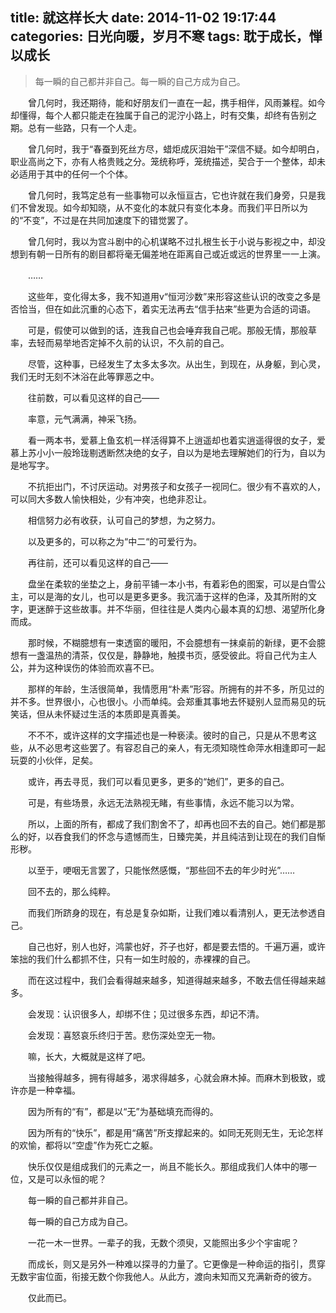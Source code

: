 title: 就这样长大 
date: 2014-11-02 19:17:44 
categories: 日光向暖，岁月不寒
tags: 耽于成长，惮以成长
---

> 每一瞬的自己都并非自己。每一瞬的自己方成为自己。

　　曾几何时，我还期待，能和好朋友们一直在一起，携手相伴，风雨兼程。如今却懂得，每个人都只能走在独属于自己的泥泞小路上，时有交集，却终有告别之期。总有一些路，只有一个人走。

　　曾几何时，我于“春蚕到死丝方尽，蜡炬成灰泪始干”深信不疑。如今却明白，职业高尚之下，亦有人格贵贱之分。笼统称呼，笼统描述，契合于一个整体，却未必适用于其中的任何一个个体。
<!-- more -->

　　曾几何时，我笃定总有一些事物可以永恒亘古，它也许就在我们身旁，只是我们不曾发现。如今却知晓，从不变化的本就只有变化本身。而我们平日所以为的“不变”，不过是在共同加速度下的错觉罢了。

　　曾几何时，我以为宫斗剧中的心机谋略不过扎根生长于小说与影视之中，却没想到有朝一日所有的剧目都将毫无偏差地在距离自己或近或远的世界里一一上演。

　　……

　　这些年，变化得太多，我不知道用v“恒河沙数”来形容这些认识的改变之多是否恰当，但在如此沉重的心态下，着实无法再去“信手拈来”些更为合适的词语。

　　可是，假使可以做到的话，连我自己也会唾弃我自己呢。那般无情，那般草率，去轻而易举地否定掉不久前的认识，不久前的自己。

　　尽管，这种事，已经发生了太多太多次。从出生，到现在，从身躯，到心灵，我们无时无刻不沐浴在此等罪恶之中。

　　往前数，可以看见这样的自己——

　　率意，元气满满，神采飞扬。

　　看一两本书，爱慕上鱼玄机一样活得算不上逍遥却也着实逍遥得很的女子，爱慕上苏小小一般玲珑剔透断然决绝的女子，自以为是地去理解她们的行为，自以为是地写字。

　　不抗拒出门，不讨厌运动。对男孩子和女孩子一视同仁。很少有不喜欢的人，可以同大多数人愉快相处，少有冲突，也绝非忍让。

　　相信努力必有收获，认可自己的梦想，为之努力。

　　以及更多的，可以称之为“中二“的可爱行为。

　　再往前，还可以看见这样的自己——

　　盘坐在柔软的坐垫之上，身前平铺一本小书，有着彩色的图案，可以是白雪公主，可以是海的女儿，也可以是更多更多。我沉湎于这样的色泽，及其所附的文字，更迷醉于这些故事。并不华丽，但往往是人类内心最本真的幻想、渴望所化身而成。

　　那时候，不糊臆想有一束透窗的暖阳，不会臆想有一抹桌前的新绿，更不会臆想有一盏温热的清茶，仅仅是，静静地，触摸书页，感受彼此。将自己代为主人公，并为这种误伤的体验而欢喜不已。

　　那样的年龄，生活很简单，我情愿用“朴素”形容。所拥有的并不多，所见过的并不多。世界很小，心也很小。小而单纯。会郑重其事地去怀疑别人显而易见的玩笑话，但从未怀疑过生活的本质即是真善美。

　　不不不，或许这样的文字描述也是一种亵渎。彼时的自己，只是从不思考这些，从不必思考这些罢了。有容忍自己的亲人，有无须知晓性命萍水相逢即可一起玩耍的小伙伴，足矣。

　　或许，再去寻觅，我们可以看见更多，更多的“她们”，更多的自己。

　　可是，有些场景，永远无法熟视无睹，有些事情，永远不能习以为常。

　　所以，上面的所有，都成了我们割舍不了，却再也回不去的自己。她们都是那么的好，以吞食我们的怀念与遗憾而生，日臻完美，并且纯洁到让现在的我们自惭形秽。

　　以至于，哽咽无言罢了，只能怅然感慨，“那些回不去的年少时光”……

　　回不去的，那么纯粹。

　　而我们所跻身的现在，有总是复杂如斯，让我们难以看清别人，更无法参透自己。

　　自己也好，别人也好，鸿蒙也好，芥子也好，都是要去悟的。千遍万遍，或许笨拙的我们什么都抓不住，只有一如生时般的，赤裸裸的自己。

　　而在这过程中，我们会看得越来越多，知道得越来越多，不敢去信任得越来越多。

　　会发现：认识很多人，却绑不住；见过很多东西，却记不清。

　　会发现：喜怒哀乐终归于苦。悲伤深处空无一物。

　　嘛，长大，大概就是这样了吧。

　　当接触得越多，拥有得越多，渴求得越多，心就会麻木掉。而麻木到极致，或许亦是一种幸福。

　　因为所有的“有”，都是以“无”为基础填充而得的。

　　因为所有的“快乐”，都是用“痛苦”所支撑起来的。如同无死则无生，无论怎样的欢愉，都将以“空虚”作为死亡之躯。

　　快乐仅仅是组成我们的元素之一，尚且不能长久。那组成我们人体中的哪一位，又是可以永恒的呢？

　　每一瞬的自己都并非自己。

　　每一瞬的自己方成为自己。

　　一花一木一世界。一辈子的我，无数个须臾，又能照出多少个宇宙呢？

　　而成长，则又是另外一种难以探寻的力量了。它更像是一种命运的指引，贯穿无数宇宙位面，衔接无数个你我他人。从此方，渡向未知而又充满新奇的彼方。

　　仅此而已。